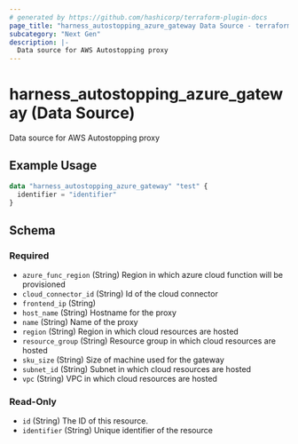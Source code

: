 ```yaml
---
# generated by https://github.com/hashicorp/terraform-plugin-docs
page_title: "harness_autostopping_azure_gateway Data Source - terraform-provider-harness"
subcategory: "Next Gen"
description: |-
  Data source for AWS Autostopping proxy
---
```


# harness_autostopping_azure_gateway (Data Source)

Data source for AWS Autostopping proxy

## Example Usage

```terraform
data "harness_autostopping_azure_gateway" "test" {
  identifier = "identifier"
}
```

<!-- schema generated by tfplugindocs -->
## Schema

### Required

- `azure_func_region` (String) Region in which azure cloud function will be provisioned
- `cloud_connector_id` (String) Id of the cloud connector
- `frontend_ip` (String)
- `host_name` (String) Hostname for the proxy
- `name` (String) Name of the proxy
- `region` (String) Region in which cloud resources are hosted
- `resource_group` (String) Resource group in which cloud resources are hosted
- `sku_size` (String) Size of machine used for the gateway
- `subnet_id` (String) Subnet in which cloud resources are hosted
- `vpc` (String) VPC in which cloud resources are hosted

### Read-Only

- `id` (String) The ID of this resource.
- `identifier` (String) Unique identifier of the resource
